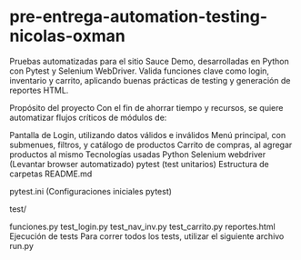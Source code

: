 # pre-entrega-automation-testing-nicolas-oxman
Pruebas automatizadas para el sitio Sauce Demo, desarrolladas en Python con Pytest y Selenium WebDriver. Valida funciones clave como login, inventario y carrito, aplicando buenas prácticas de testing y generación de reportes HTML.
 
Propósito del proyecto
Con el fin de ahorrar tiempo y recursos, se quiere automatizar flujos críticos de módulos de:

Pantalla de Login, utilizando datos válidos e inválidos
Menú principal, con submenues, filtros, y catálogo de productos
Carrito de compras, al agregar productos al mismo
Tecnologías usadas
Python
Selenium webdriver (Levantar browser automatizado)
pytest (test unitarios)
Estructura de carpetas
README.md

pytest.ini (Configuraciones iniciales pytest)

test/

funciones.py 
test_login.py
test_nav_inv.py
test_carrito.py
reportes.html
Ejecución de tests
Para correr todos los tests, utilizar el siguiente archivo
run.py
